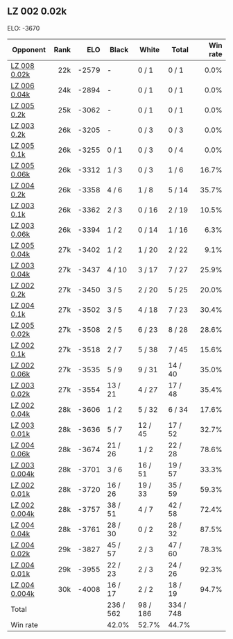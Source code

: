 ## LZ 002 0.02k ##

ELO: -3670

Opponent | Rank | ELO | Black | White | Total | Win rate
---------|-----:|----:|-------|-------|-------|-------:
[LZ 008 0.02k](LZ%20008%200.02k.md) | 22k | -2579 | - | 0 / 1 | 0 / 1 | 0.0%
[LZ 006 0.04k](LZ%20006%200.04k.md) | 24k | -2894 | - | 0 / 1 | 0 / 1 | 0.0%
[LZ 005 0.2k](LZ%20005%200.2k.md) | 25k | -3062 | - | 0 / 1 | 0 / 1 | 0.0%
[LZ 003 0.2k](LZ%20003%200.2k.md) | 26k | -3205 | - | 0 / 3 | 0 / 3 | 0.0%
[LZ 005 0.1k](LZ%20005%200.1k.md) | 26k | -3255 | 0 / 1 | 0 / 3 | 0 / 4 | 0.0%
[LZ 005 0.06k](LZ%20005%200.06k.md) | 26k | -3312 | 1 / 3 | 0 / 3 | 1 / 6 | 16.7%
[LZ 004 0.2k](LZ%20004%200.2k.md) | 26k | -3358 | 4 / 6 | 1 / 8 | 5 / 14 | 35.7%
[LZ 003 0.1k](LZ%20003%200.1k.md) | 26k | -3362 | 2 / 3 | 0 / 16 | 2 / 19 | 10.5%
[LZ 003 0.06k](LZ%20003%200.06k.md) | 26k | -3394 | 1 / 2 | 0 / 14 | 1 / 16 | 6.3%
[LZ 005 0.04k](LZ%20005%200.04k.md) | 27k | -3402 | 1 / 2 | 1 / 20 | 2 / 22 | 9.1%
[LZ 003 0.04k](LZ%20003%200.04k.md) | 27k | -3437 | 4 / 10 | 3 / 17 | 7 / 27 | 25.9%
[LZ 002 0.2k](LZ%20002%200.2k.md) | 27k | -3450 | 3 / 5 | 2 / 20 | 5 / 25 | 20.0%
[LZ 004 0.1k](LZ%20004%200.1k.md) | 27k | -3502 | 3 / 5 | 4 / 18 | 7 / 23 | 30.4%
[LZ 005 0.02k](LZ%20005%200.02k.md) | 27k | -3508 | 2 / 5 | 6 / 23 | 8 / 28 | 28.6%
[LZ 002 0.1k](LZ%20002%200.1k.md) | 27k | -3518 | 2 / 7 | 5 / 38 | 7 / 45 | 15.6%
[LZ 002 0.06k](LZ%20002%200.06k.md) | 27k | -3535 | 5 / 9 | 9 / 31 | 14 / 40 | 35.0%
[LZ 003 0.02k](LZ%20003%200.02k.md) | 27k | -3554 | 13 / 21 | 4 / 27 | 17 / 48 | 35.4%
[LZ 002 0.04k](LZ%20002%200.04k.md) | 28k | -3606 | 1 / 2 | 5 / 32 | 6 / 34 | 17.6%
[LZ 003 0.01k](LZ%20003%200.01k.md) | 28k | -3636 | 5 / 7 | 12 / 45 | 17 / 52 | 32.7%
[LZ 004 0.06k](LZ%20004%200.06k.md) | 28k | -3674 | 21 / 26 | 1 / 2 | 22 / 28 | 78.6%
[LZ 003 0.004k](LZ%20003%200.004k.md) | 28k | -3701 | 3 / 6 | 16 / 51 | 19 / 57 | 33.3%
[LZ 002 0.01k](LZ%20002%200.01k.md) | 28k | -3720 | 16 / 26 | 19 / 33 | 35 / 59 | 59.3%
[LZ 002 0.004k](LZ%20002%200.004k.md) | 28k | -3757 | 38 / 51 | 4 / 7 | 42 / 58 | 72.4%
[LZ 004 0.04k](LZ%20004%200.04k.md) | 28k | -3761 | 28 / 30 | 0 / 2 | 28 / 32 | 87.5%
[LZ 004 0.02k](LZ%20004%200.02k.md) | 29k | -3827 | 45 / 57 | 2 / 3 | 47 / 60 | 78.3%
[LZ 004 0.01k](LZ%20004%200.01k.md) | 29k | -3955 | 22 / 23 | 2 / 3 | 24 / 26 | 92.3%
[LZ 004 0.004k](LZ%20004%200.004k.md) | 30k | -4008 | 16 / 17 | 2 / 2 | 18 / 19 | 94.7%
Total | | | 236 / 562 | 98 / 186 | 334 / 748 | 
Win rate| | | 42.0% | 52.7% | 44.7% | 
